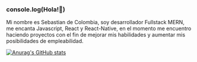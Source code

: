 ### console.log(Hola!👋)

Mi nombre es Sebastian de Colombia, soy desarrollador Fullstack MERN, me encanta Javascript, React y React-Native, en el momento me encuentro haciendo proyectos con el fin de mejorar mis habilidades y aumentar mis posibilidades de empleabilidad.

[![Anurag's GitHub stats](https://github-readme-stats.vercel.app/api?username=Sebazt)](https://github.com/anuraghazra/github-readme-stats)
